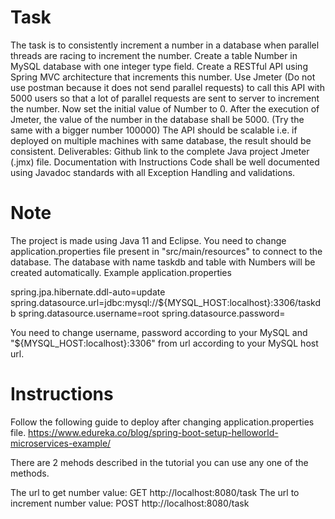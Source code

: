 # Task 
The task is to consistently increment a number in a database when parallel threads  are racing to increment the number. 
Create a table Number in MySQL database with one integer type field. Create a RESTful API using Spring MVC architecture that increments this number. Use Jmeter (Do not use postman because it does not send parallel requests) to call  this API with 5000 users so that a lot of parallel requests are sent to server to  increment the number. 
Now set the initial value of Number to 0. 
After the execution of Jmeter, the value of the number in the database shall be 5000.  (Try the same with a bigger number 100000) 
The API should be scalable i.e. if deployed on multiple machines with same  database, the result should be consistent. 
Deliverables: 
Github link to the complete Java project 
Jmeter (.jmx) file. 
Documentation with Instructions 
Code shall be well documented using Javadoc standards with all Exception Handling  and validations.

# Note
The project is made using Java 11 and Eclipse. You need to change application.properties file present in "src/main/resources" to connect to the database. The database with name taskdb and table with Numbers will be created automatically. Example application.properties

spring.jpa.hibernate.ddl-auto=update
spring.datasource.url=jdbc:mysql://${MYSQL_HOST:localhost}:3306/taskdb
spring.datasource.username=root
spring.datasource.password=

You need to change username, password according to your MySQL and "${MYSQL_HOST:localhost}:3306" from url according to your MySQL host url.

# Instructions
Follow the following guide to deploy after changing application.properties file.
https://www.edureka.co/blog/spring-boot-setup-helloworld-microservices-example/

There are 2 mehods described in the tutorial you can use any one of the methods.

The url to get number value: GET http://localhost:8080/task
The url to increment number value: POST http://localhost:8080/task
